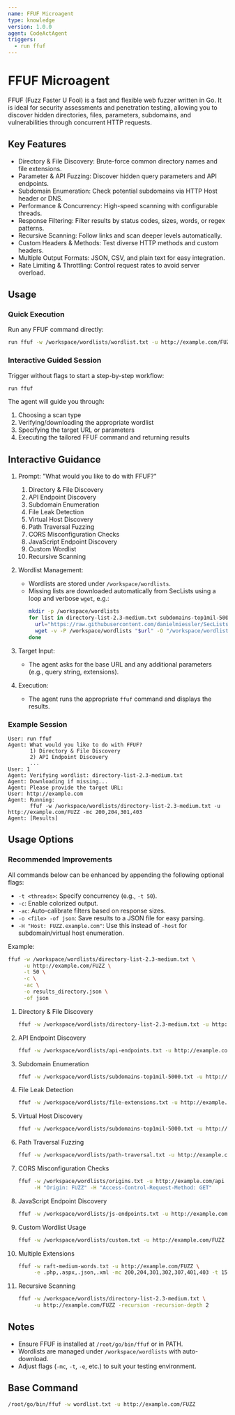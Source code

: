 ```yaml
---
name: FFUF Microagent
type: knowledge
version: 1.0.0
agent: CodeActAgent
triggers:
  - run ffuf
---
```


# FFUF Microagent

FFUF (Fuzz Faster U Fool) is a fast and flexible web fuzzer written in Go. It is ideal for security assessments and penetration testing, allowing you to discover hidden directories, files, parameters, subdomains, and vulnerabilities through concurrent HTTP requests.

## Key Features

- Directory & File Discovery: Brute-force common directory names and file extensions.
- Parameter & API Fuzzing: Discover hidden query parameters and API endpoints.
- Subdomain Enumeration: Check potential subdomains via HTTP Host header or DNS.
- Performance & Concurrency: High-speed scanning with configurable threads.
- Response Filtering: Filter results by status codes, sizes, words, or regex patterns.
- Recursive Scanning: Follow links and scan deeper levels automatically.
- Custom Headers & Methods: Test diverse HTTP methods and custom headers.
- Multiple Output Formats: JSON, CSV, and plain text for easy integration.
- Rate Limiting & Throttling: Control request rates to avoid server overload.

## Usage

### Quick Execution
Run any FFUF command directly:
```bash
run ffuf -w /workspace/wordlists/wordlist.txt -u http://example.com/FUZZ
```

### Interactive Guided Session
Trigger without flags to start a step-by-step workflow:
```bash
run ffuf
```
The agent will guide you through:
1. Choosing a scan type
2. Verifying/downloading the appropriate wordlist
3. Specifying the target URL or parameters
4. Executing the tailored FFUF command and returning results

## Interactive Guidance
1. Prompt: "What would you like to do with FFUF?"
   1) Directory & File Discovery
   2) API Endpoint Discovery
   3) Subdomain Enumeration
   4) File Leak Detection
   5) Virtual Host Discovery
   6) Path Traversal Fuzzing
   7) CORS Misconfiguration Checks
   8) JavaScript Endpoint Discovery
   9) Custom Wordlist
   10) Recursive Scanning


2. Wordlist Management:
   - Wordlists are stored under `/workspace/wordlists`.
   - Missing lists are downloaded automatically from SecLists using a loop and verbose `wget`, e.g.:
     ```bash
     mkdir -p /workspace/wordlists
     for list in directory-list-2.3-medium.txt subdomains-top1mil-5000.txt file-extensions.txt; do
       url="https://raw.githubusercontent.com/danielmiessler/SecLists/master/Discovery/Web-Content/$list"
       wget -v -P /workspace/wordlists "$url" -O "/workspace/wordlists/$list" || echo "Failed to download $list"
     done
     ```

3. Target Input:
   - The agent asks for the base URL and any additional parameters (e.g., query string, extensions).

4. Execution:
   - The agent runs the appropriate `ffuf` command and displays the results.

### Example Session
```text
User: run ffuf
Agent: What would you like to do with FFUF?
       1) Directory & File Discovery
       2) API Endpoint Discovery
       ...
User: 1
Agent: Verifying wordlist: directory-list-2.3-medium.txt
Agent: Downloading if missing...
Agent: Please provide the target URL:
User: http://example.com
Agent: Running:
       ffuf -w /workspace/wordlists/directory-list-2.3-medium.txt -u http://example.com/FUZZ -mc 200,204,301,403
Agent: [Results]
```

## Usage Options


### Recommended Improvements

All commands below can be enhanced by appending the following optional flags:

- `-t <threads>`: Specify concurrency (e.g., `-t 50`).
- `-c`: Enable colorized output.
- `-ac`: Auto-calibrate filters based on response sizes.
- `-o <file> -of json`: Save results to a JSON file for easy parsing.
- `-H "Host: FUZZ.example.com"`: Use this instead of `-host` for subdomain/virtual host enumeration.


Example:
```bash
ffuf -w /workspace/wordlists/directory-list-2.3-medium.txt \
     -u http://example.com/FUZZ \
     -t 50 \
     -c \
     -ac \
     -o results_directory.json \
     -of json
```

1. Directory & File Discovery
   ```bash
   ffuf -w /workspace/wordlists/directory-list-2.3-medium.txt -u http://example.com/FUZZ -mc 200,204,301,403
   ```

2. API Endpoint Discovery
   ```bash
   ffuf -w /workspace/wordlists/api-endpoints.txt -u http://example.com/api/FUZZ -mc 200,403
   ```

3. Subdomain Enumeration
   ```bash
   ffuf -w /workspace/wordlists/subdomains-top1mil-5000.txt -u http://FUZZ.example.com -host
   ```

4. File Leak Detection
   ```bash
   ffuf -w /workspace/wordlists/file-extensions.txt -u http://example.com/FUZZ -mc 200,403
   ```

5. Virtual Host Discovery
   ```bash
   ffuf -w /workspace/wordlists/subdomains-top1mil-5000.txt -u http://FUZZ.example.com -host
   ```

6. Path Traversal Fuzzing
   ```bash
   ffuf -w /workspace/wordlists/path-traversal.txt -u http://example.com/vuln?file=../../FUZZ -mc 200,403
   ```

7. CORS Misconfiguration Checks
   ```bash
   ffuf -w /workspace/wordlists/origins.txt -u http://example.com/api \
        -H "Origin: FUZZ" -H "Access-Control-Request-Method: GET"
   ```

8. JavaScript Endpoint Discovery
   ```bash
   ffuf -w /workspace/wordlists/js-endpoints.txt -u http://example.com/js/FUZZ.js -mc 200,403
   ```

9. Custom Wordlist Usage
   ```bash
   ffuf -w /workspace/wordlists/custom.txt -u http://example.com/FUZZ -mc 200,403
   ```

10. Multiple Extensions
    ```bash
    ffuf -w raft-medium-words.txt -u http://example.com/FUZZ \
         -e .php,.aspx,.json,.xml -mc 200,204,301,302,307,401,403 -t 150 -ac
    ```
11. Recursive Scanning
    ```bash
    ffuf -w /workspace/wordlists/directory-list-2.3-medium.txt \
         -u http://example.com/FUZZ -recursion -recursion-depth 2
    ```



## Notes

- Ensure FFUF is installed at `/root/go/bin/ffuf` or in PATH.
- Wordlists are managed under `/workspace/wordlists` with auto-download.
- Adjust flags (`-mc`, `-t`, `-e`, etc.) to suit your testing environment.

## Base Command
```bash
/root/go/bin/ffuf -w wordlist.txt -u http://example.com/FUZZ
```
